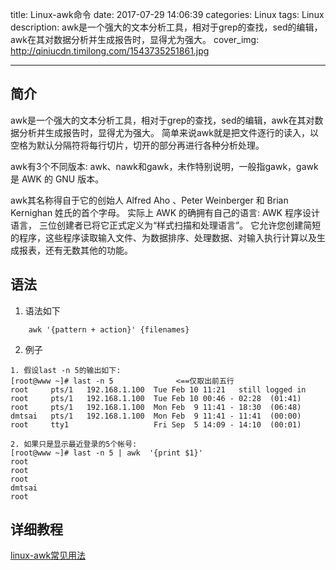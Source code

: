 title: Linux-awk命令
date: 2017-07-29 14:06:39
categories: Linux
tags: Linux
description: awk是一个强大的文本分析工具，相对于grep的查找，sed的编辑，awk在其对数据分析并生成报告时，显得尤为强大。
cover_img: http://qiniucdn.timilong.com/1543735251861.jpg

---

## 简介
awk是一个强大的文本分析工具，相对于grep的查找，sed的编辑，awk在其对数据分析并生成报告时，显得尤为强大。
简单来说awk就是把文件逐行的读入，以空格为默认分隔符将每行切片，切开的部分再进行各种分析处理。

awk有3个不同版本: awk、nawk和gawk，未作特别说明，一般指gawk，gawk 是 AWK 的 GNU 版本。

awk其名称得自于它的创始人 Alfred Aho 、Peter Weinberger 和 Brian Kernighan 姓氏的首个字母。
实际上 AWK 的确拥有自己的语言: AWK 程序设计语言， 三位创建者已将它正式定义为“样式扫描和处理语言”。
它允许您创建简短的程序，这些程序读取输入文件、为数据排序、处理数据、对输入执行计算以及生成报表，还有无数其他的功能。

## 语法

1. 语法如下
```
    awk '{pattern + action}' {filenames}
```

<!--more-->

2. 例子
```
1. 假设last -n 5的输出如下:
[root@www ~]# last -n 5              <==仅取出前五行
root     pts/1   192.168.1.100  Tue Feb 10 11:21   still logged in
root     pts/1   192.168.1.100  Tue Feb 10 00:46 - 02:28  (01:41)
root     pts/1   192.168.1.100  Mon Feb  9 11:41 - 18:30  (06:48)
dmtsai   pts/1   192.168.1.100  Mon Feb  9 11:41 - 11:41  (00:00)
root     tty1                   Fri Sep  5 14:09 - 14:10  (00:01)

2. 如果只是显示最近登录的5个帐号:
[root@www ~]# last -n 5 | awk  '{print $1}'
root
root
root
dmtsai
root
```

## 详细教程

[linux-awk常见用法](http://www.cnblogs.com/ggjucheng/archive/2013/01/13/2858470.html)

